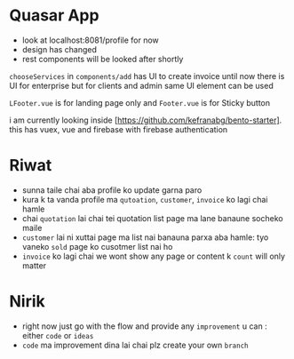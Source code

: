 # Quasar App

- look at localhost:8081/profile for now
- design has changed 
- rest components will be looked after shortly

`chooseServices` in `components/add` has UI to create invoice
until now there is UI for enterprise but for clients and admin same UI element can be used


`LFooter.vue` is for landing page only and `Footer.vue` is for Sticky button

i am currently looking inside [https://github.com/kefranabg/bento-starter]. this has vuex, vue and firebase with firebase authentication

# Riwat
- sunna taile chai aba profile ko update garna paro 
 - kura k ta vanda profile ma `qutoation`, `customer`, `invoice` ko lagi chai hamle 
 - chai `quotation` lai chai tei quotation list page ma lane banaune socheko maile
 - `customer` lai ni xuttai page ma list nai banauna parxa aba hamle: tyo vaneko `sold` page ko cusotmer list nai ho
 - `invoice` ko lagi chai we wont show any page or content k `count` will only matter
# Nirik
- right now just go with the flow and provide any `improvement` u can : either `code` or `ideas`
- `code` ma improvement dina lai chai plz create your own `branch`